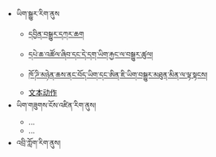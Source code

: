 - ཡིག་སྒྱུར་རིག་ནུས
  - [དབྱིན་བསྒྱུར་དཀར་ཆག](mt/boen-catalog.md)
  - [དཔེ་ཆ་འཚོལ་ཞིབ་དང་དེ་དག་ཡིག་རྐྱང་ལ་བསྒྱུར་ཚུལ།](mt/bo-versions.md)
  - [ཁོ་ཌི་མཉེན་ཆས་ནང་བོད་ཡིག་དང་ཨིན་ཇི་ཡིག་བསྒྱུར་མཐུན་མིན་ལ་ལྟ་སྟངས།](mt/proof_reading_alignment.md)
  - [文本动作](quick-start/actions.md)
- ཡིག་གཟུགས་ངོས་འཛིན་རིག་ནུས།
  - ...
  - ...
- འབྲི་ཀློག་རིག་ནུས།

